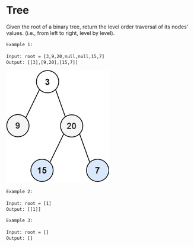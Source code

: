 # Tree 

Given the root of a binary tree, return the level order traversal of its nodes' values. (i.e., from left to right, level by level).


```
Example 1:

Input: root = [3,9,20,null,null,15,7]
Output: [[3],[9,20],[15,7]]
```
![](./image/tree1.jpg)

```
Example 2:

Input: root = [1]
Output: [[1]]
```


```
Example 3:

Input: root = []
Output: []
```
